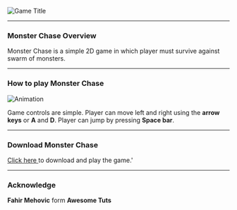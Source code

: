 
![Game Title](https://user-images.githubusercontent.com/42789915/171847527-990feb58-f741-4cd7-afb3-88efa1112fc9.jpg)

<hr>

### Monster Chase Overview

Monster Chase is a simple 2D game in which player must survive against swarm of monsters. 

<hr>

### How to play Monster Chase
![Animation](https://user-images.githubusercontent.com/42789915/171917509-1c18db9d-9261-4da5-a39a-cadd5e3400f3.gif)

Game controls are simple. Player can move left and right using the **arrow keys** or **A** and **D**. Player can jump by pressing **Space bar**. 

<hr>

### Download Monster Chase
[Click here  ](https://github.com/dinuka1998/monster-chase/tree/main/Downloads "Click here") to download and play the game.'

<hr>

### Acknowledge

**Fahir Mehovic** form **Awesome Tuts**

